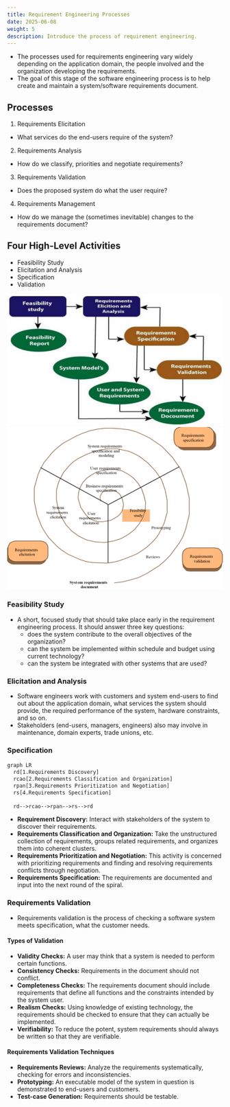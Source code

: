 ```yaml
---
title: Requirement Engineering Processes
date: 2025-06-08
weight: 5
description: Introduce the process of requirement engineering.
---
```


- The processes used for requirements engineering vary widely depending on the application domain, the people involved and the organization developing the requirements.
- The goal of this stage of the software engineering process is to help create and maintain a system/software requirements document.

## Processes

1. Requirements Elicitation

- What services do the end-users require of the system?

2. Requirements Analysis

- How do we classify, priorities and negotiate requirements?

3. Requirements Validation

- Does the proposed system do what the user require?

4. Requirements Management

- How do we manage the (sometimes inevitable) changes to the requirements document?

## Four High-Level Activities

- Feasibility Study
- Elicitation and Analysis
- Specification
- Validation

![Requirement Engineering Process 1](../../img/requirement_engineering_process_1.png)
![Requirement Engineering Process 2](../../img/requirement_engineering_process_2.png)

### Feasibility Study

- A short, focused study that should take place early in the requirement engineering process. It should answer three key questions:
  - does the system contribute to the overall objectives of the organization?
  - can the system be implemented within schedule and budget using current technology?
  - can the system be integrated with other systems that are used?

### Elicitation and Analysis

- Software engineers work with customers and system end-users to find out about the application domain, what services the system should provide, the required performance of the system, hardware constraints, and so on.
- Stakeholders (end-users, managers, engineers) also may involve in maintenance, domain experts, trade unions, etc.

### Specification

```mermaid
graph LR
  rd[1.Requirements Discovery]
  rcao[2.Requirements Classification and Organization]
  rpan[3.Requirements Prioritization and Negotiation]
  rs[4.Requirements Specification]

  rd-->rcao-->rpan-->rs-->rd
```

- **Requirement Discovery:** Interact with stakeholders of the system to discover their requirements.
- **Requirements Classification and Organization:** Take the unstructured collection of requirements, groups related requirements, and organizes them into coherent clusters.
- **Requirements Prioritization and Negotiation:** This activity is concerned with prioritizing requirements and finding and resolving requirements conflicts through negotiation.
- **Requirements Specification:** The requirements are documented and input into the next round of the spiral.

### Requirements Validation

- Requirements validation is the process of checking a software system meets specification, what the customer needs.

#### Types of Validation

- **Validity Checks:** A user may think that a system is needed to perform certain functions.
- **Consistency Checks:** Requirements in the document should not conflict.
- **Completeness Checks:** The requirements document should include requirements that define all functions and the constraints intended by the system user.
- **Realism Checks:** Using knowledge of existing technology, the requirements should be checked to ensure that they can actually be implemented.
- **Verifiability:** To reduce the potent, system requirements should always be written so that they are verifiable.

#### Requirements Validation Techniques

- **Requirements Reviews:** Analyze the requirements systematically, checking for errors and inconsistencies.
- **Prototyping:** An executable model of the system in question is demonstrated to end-users and customers.
- **Test-case Generation:** Requirements should be testable.
